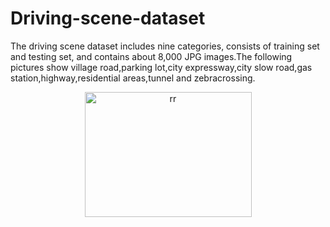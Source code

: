 # Driving-scene-dataset
The driving scene dataset includes nine categories, consists of training set and testing set, and contains about 8,000 JPG images.The following pictures show village road,parking lot,city expressway,city slow road,gas station,highway,residential areas,tunnel and zebracrossing.

<div align="center">
<img src="https://github.com/Qiu1998/Driving-scene-dataset/blob/master/Examples/QQ%E5%9B%BE%E7%89%8720190601092126.png" height="200" width="267" alt="rr"/ >


